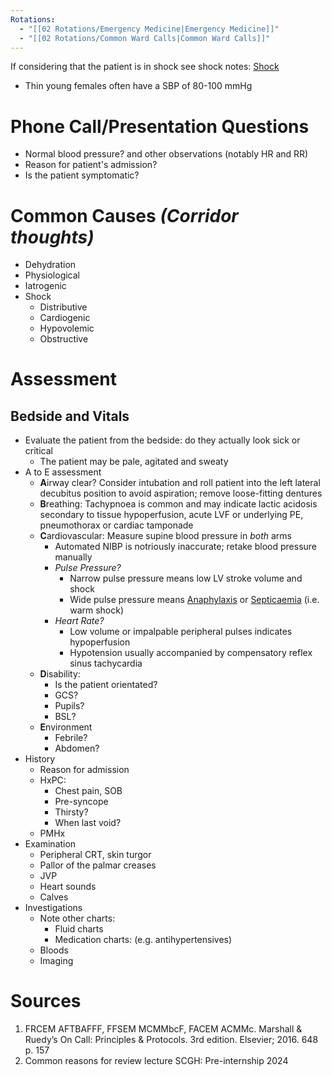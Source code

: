 ```yaml
---
Rotations:
  - "[[02 Rotations/Emergency Medicine|Emergency Medicine]]"
  - "[[02 Rotations/Common Ward Calls|Common Ward Calls]]"
---
```

 If considering that the patient is in shock see shock notes: [Shock](01%20Disciplines/Clinical/Emergencies/Shock.md)
- Thin young females often have a SBP of 80-100 mmHg
# Phone Call/Presentation Questions
- Normal blood pressure? and other observations (notably HR and RR)
- Reason for patient's admission?
- Is the patient symptomatic?
# Common Causes *(Corridor thoughts)*
- Dehydration
- Physiological
- Iatrogenic
- Shock
	- Distributive
	- Cardiogenic
	- Hypovolemic
	- Obstructive
# Assessment
## Bedside and Vitals
- Evaluate the patient from the bedside: do they actually look sick or critical
	- The patient may be pale, agitated and sweaty
- A to E assessment
	- **A**irway clear? Consider intubation and roll patient into the left lateral decubitus position to avoid aspiration; remove loose-fitting dentures
	- **B**reathing: Tachypnoea is common and may indicate lactic acidosis secondary to tissue hypoperfusion, acute LVF or underlying PE, pneumothorax or cardiac tamponade
	- **C**ardiovascular: Measure supine blood pressure in *both* arms
		- Automated NIBP is notriously inaccurate; retake blood pressure manually
		- *Pulse Pressure?*
			- Narrow pulse pressure means low LV stroke volume and shock
			- Wide pulse pressure means [Anaphylaxis](01%20Disciplines/Immunology/Emergencies/Anaphylaxis.md) or [Septicaemia](01%20Disciplines/Infectious%20Disease/Conditions/Septicaemia.md) (i.e. warm shock)
		- *Heart Rate?*
			- Low volume or impalpable peripheral pulses indicates hypoperfusion
			- Hypotension usually accompanied by compensatory reflex sinus tachycardia
	- **D**isability:
		- Is the patient orientated?
		- GCS?
		- Pupils?
		- BSL?
	- **E**nvironment
		- Febrile?
		- Abdomen?
- History
	- Reason for admission
	- HxPC:
		- Chest pain, SOB
		- Pre-syncope
		- Thirsty?
		- When last void?
	- PMHx
- Examination
	- Peripheral CRT, skin turgor
	- Pallor of the palmar creases
	- JVP
	- Heart sounds
	- Calves
- Investigations
	- Note other charts:
		- Fluid charts
		- Medication charts: (e.g. antihypertensives)
	- Bloods
	- Imaging
# Sources
1. FRCEM AFTBAFFF, FFSEM MCMMbcF, FACEM ACMMc. Marshall & Ruedy’s On Call: Principles & Protocols. 3rd edition. Elsevier; 2016. 648 p. 157
2. Common reasons for review lecture SCGH: Pre-internship 2024